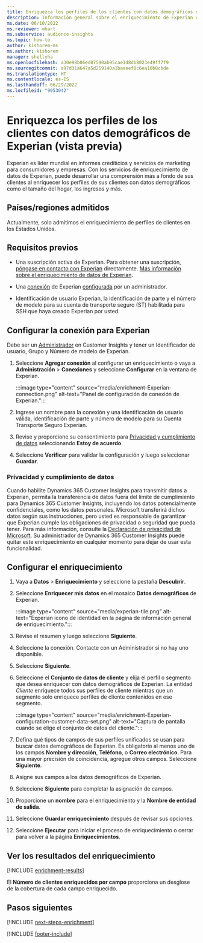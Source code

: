 ```yaml
---
title: Enriquezca los perfiles de los clientes con datos demográficos de Experian (vista previa)
description: Información general sobre el enriquecimiento de Experian de terceros.
ms.date: 06/10/2022
ms.reviewer: mhart
ms.subservice: audience-insights
ms.topic: how-to
author: kishorem-ms
ms.author: kishorem
manager: shellyha
ms.openlocfilehash: a30e98b06ed07590ab95cae1d8db8023e49ff7f9
ms.sourcegitcommit: a97d31a647a5d259140a1baaeef8c6ea10b8cbde
ms.translationtype: HT
ms.contentlocale: es-ES
ms.lasthandoff: 06/29/2022
ms.locfileid: "9053042"
---
```

# <a name="enrich-customer-profiles-with-demographics-from-experian-preview"></a>Enriquezca los perfiles de los clientes con datos demográficos de Experian (vista previa)

Experian es líder mundial en informes crediticios y servicios de marketing para consumidores y empresas. Con los servicios de enriquecimiento de datos de Experian, puede desarrollar una comprensión más a fondo de sus clientes al enriquecer los perfiles de sus clientes con datos demográficos como el tamaño del hogar, los ingresos y más.

## <a name="supported-countriesregions"></a>Países/regiones admitidos

Actualmente, solo admitimos el enriquecimiento de perfiles de clientes en los Estados Unidos.

## <a name="prerequisites"></a>Requisitos previos

- Una suscripción activa de Experian. Para obtener una suscripción, [póngase en contacto con Experian](https://www.experian.com/marketing-services/contact) directamente. [Más información sobre el enriquecimiento de datos de Experian](https://www.experian.com/marketing-services/microsoft?cmpid=ems_web_mci_cdppage).

- Una [conexión](connections.md) de Experian [configurada](#configure-the-connection-for-experian) por un administrador.

- Identificación de usuario Experian, la identificación de parte y el número de modelo para su cuenta de transporte seguro (ST) habilitada para SSH que haya creado Experian por usted.

## <a name="configure-the-connection-for-experian"></a>Configurar la conexión para Experian

Debe ser un [Administrador](permissions.md#admin) en Customer Insights y tener un Identificador de usuario, Grupo y Número de modelo de Experian.

1. Seleccione **Agregar conexión** al configurar un enriquecimiento o vaya a **Administración** > **Conexiones** y seleccione **Configurar** en la ventana de Experian.

   :::image type="content" source="media/enrichment-Experian-connection.png" alt-text="Panel de configuración de conexión de Experian.":::

1. Ingrese un nombre para la conexión y una identificación de usuario válida, identificación de parte y número de modelo para su Cuenta Transporte Seguro Experian.

1. Revise y proporcione su consentimiento para [Privacidad y cumplimiento de datos](#data-privacy-and-compliance) seleccionando **Estoy de acuerdo**.

1. Seleccione **Verificar** para validar la configuración y luego seleccionar **Guardar**.

### <a name="data-privacy-and-compliance"></a>Privacidad y cumplimiento de datos

Cuando habilite Dynamics 365 Customer Insights para transmitir datos a Experian, permita la transferencia de datos fuera del límite de cumplimiento para Dynamics 365 Customer Insights, incluyendo los datos potencialmente confidenciales, como los datos personales. Microsoft transferirá dichos datos según sus instrucciones, pero usted es responsable de garantizar que Experian cumple las obligaciones de privacidad o seguridad que pueda tener. Para más información, consulte la [Declaración de privacidad de Microsoft](https://go.microsoft.com/fwlink/?linkid=396732). Su administrador de Dynamics 365 Customer Insights puede quitar este enriquecimiento en cualquier momento para dejar de usar esta funcionalidad.

## <a name="configure-the-enrichment"></a>Configurar el enriquecimiento

1. Vaya a **Datos** > **Enriquecimiento** y seleccione la pestaña **Descubrir**.

1. Seleccione **Enriquecer mis datos** en el mosaico **Datos demográficos** de Experian.

   :::image type="content" source="media/experian-tile.png" alt-text="Experian icono de identidad en la página de información general de enriquecimiento.":::

1. Revise el resumen y luego seleccione **Siguiente**.

1. Seleccione la conexión. Contacte con un Administrador si no hay uno disponible.

1. Seleccione **Siguiente**.

1. Seleccione el **Conjunto de datos de cliente** y elija el perfil o segmento que desea enriquecer con datos demográficos de Experian. La entidad *Cliente* enriquece todos sus perfiles de cliente mientras que un segmento solo enriquece perfiles de cliente contenidos en ese segmento.

    :::image type="content" source="media/enrichment-Experian-configuration-customer-data-set.png" alt-text="Captura de pantalla cuando se elige el conjunto de datos del cliente.":::

1. Defina qué tipos de campos de sus perfiles unificados se usan para buscar datos demográficos de Experian. Es obligatorio al menos uno de los campos **Nombre y dirección**, **Teléfono**, o **Correo electrónico**. Para una mayor precisión de coincidencia, agregue otros campos. Seleccione **Siguiente**.

1. Asigne sus campos a los datos demográficos de Experian.

1. Seleccione **Siguiente** para completar la asignación de campos.

1. Proporcione un **nombre** para el enriquecimiento y la **Nombre de entidad de salida**.

1. Seleccione **Guardar enriquecimiento** después de revisar sus opciones.

1. Seleccione **Ejecutar** para iniciar el proceso de enriquecimiento o cerrar para volver a la página **Enriquecimientos**.

## <a name="view-enrichment-results"></a>Ver los resultados del enriquecimiento

[!INCLUDE [enrichment-results](includes/enrichment-results.md)]

El **Número de clientes enriquecidos por campo** proporciona un desglose de la cobertura de cada campo enriquecido.

## <a name="next-steps"></a>Pasos siguientes

[!INCLUDE [next-steps-enrichment](includes/next-steps-enrichment.md)]

[!INCLUDE [footer-include](includes/footer-banner.md)]
